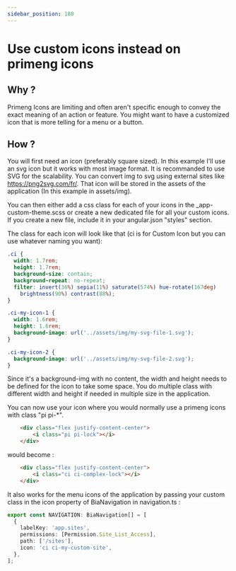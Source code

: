 ```yaml
---
sidebar_position: 180
---
```


# Use custom icons instead on primeng icons
## Why ?

Primeng Icons are limiting and often aren't specific enough to convey the exact meaning of an action or feature.
You might want to have a customized icon that is more telling for a menu or a button.

## How ?

You will first need an icon (preferably square sized). In this example I'll use an svg icon but it works with most image format. It is recommanded to use SVG for the scalability. You can convert img to svg using external sites like https://png2svg.com/fr/. That icon will be stored in the assets of the application (In this example in assets/img).

You can then either add a css class for each of your icons in the _app-custom-theme.scss or create a new dedicated file for all your custom icons. If you create a new file, include it in your angular.json "styles" section.

The class for each icon will look like that (ci is for Custom Icon but you can use whatever naming you want):

```css
.ci {
  width: 1.7rem;
  height: 1.7rem;
  background-size: contain;
  background-repeat: no-repeat;
  filter: invert(36%) sepia(11%) saturate(574%) hue-rotate(167deg)
    brightness(90%) contrast(88%);
}

.ci-my-icon-1 {
  width: 1.6rem;
  height: 1.6rem;
  background-image: url('../assets/img/my-svg-file-1.svg');
}

.ci-my-icon-2 {
  background-image: url('../assets/img/my-svg-file-2.svg');
}
```

Since it's a background-img with no content, the width and height needs to be defined for the icon to take some space. You do multiple class with different width and height if needed in multiple size in the application.

You can now use your icon where you would normally use a primeng icons with class "pi pi-*".

```html
    <div class="flex justify-content-center">
        <i class="pi pi-lock"></i>
    </div>
```
would become :
```html
    <div class="flex justify-content-center">
        <i class="ci ci-complex-lock"></i>
    </div>
```

It also works for the menu icons of the application by passing your custom class in the icon property of BiaNavigation in navigation.ts :
```ts
export const NAVIGATION: BiaNavigation[] = [
  {
    labelKey: 'app.sites',
    permissions: [Permission.Site_List_Access],
    path: ['/sites'],
    icon: 'ci ci-my-custom-site',
  },
];
```
  
